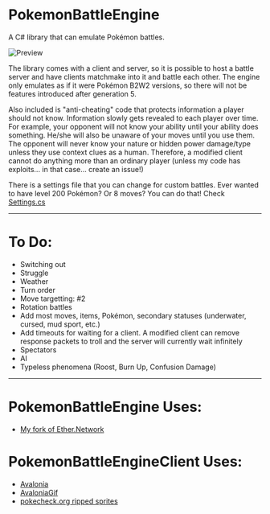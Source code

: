 # PokemonBattleEngine

A C# library that can emulate Pokémon battles.

![Preview](Preview.gif)

The library comes with a client and server, so it is possible to host a battle server and have clients matchmake into it and battle each other.
The engine only emulates as if it were Pokémon B2W2 versions, so there will not be features introduced after generation 5.

Also included is "anti-cheating" code that protects information a player should not know.
Information slowly gets revealed to each player over time.
For example, your opponent will not know your ability until your ability does something. He/she will also be unaware of your moves until you use them.
The opponent will never know your nature or hidden power damage/type unless they use context clues as a human.
Therefore, a modified client cannot do anything more than an ordinary player (unless my code has exploits... in that case... create an issue!)

There is a settings file that you can change for custom battles. Ever wanted to have level 200 Pokémon? Or 8 moves? You can do that!
Check [Settings.cs](PokemonBattleEngine/Data/Settings.cs)

----
# To Do:
* Switching out
* Struggle
* Weather
* Turn order
* Move targetting: #2
* Rotation battles
* Add most moves, items, Pokémon, secondary statuses (underwater, cursed, mud sport, etc.)
* Add timeouts for waiting for a client. A modified client can remove response packets to troll and the server will currently wait infinitely
* Spectators
* AI
* Typeless phenomena (Roost, Burn Up, Confusion Damage)

----
# PokemonBattleEngine Uses:
* [My fork of Ether.Network](https://github.com/Kermalis/Ether.Network)

# PokemonBattleEngineClient Uses:
* [Avalonia](https://github.com/AvaloniaUI/Avalonia)
* [AvaloniaGif](https://github.com/jmacato/AvaloniaGif)
* [pokecheck.org ripped sprites](http://sprites.pokecheck.org)